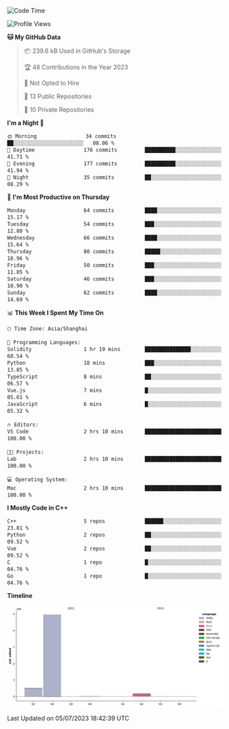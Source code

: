 <!--START_SECTION:waka-->
![Code Time](http://img.shields.io/badge/Code%20Time-146%20hrs%2015%20mins-blue)

![Profile Views](http://img.shields.io/badge/Profile%20Views-3-blue)

**🐱 My GitHub Data** 

> 📦 239.6 kB Used in GitHub's Storage 
 > 
> 🏆 48 Contributions in the Year 2023
 > 
> 🚫 Not Opted to Hire
 > 
> 📜 13 Public Repositories 
 > 
> 🔑 10 Private Repositories 
 > 
**I'm a Night 🦉** 

```text
🌞 Morning                34 commits          ██░░░░░░░░░░░░░░░░░░░░░░░   08.06 % 
🌆 Daytime                176 commits         ██████████░░░░░░░░░░░░░░░   41.71 % 
🌃 Evening                177 commits         ██████████░░░░░░░░░░░░░░░   41.94 % 
🌙 Night                  35 commits          ██░░░░░░░░░░░░░░░░░░░░░░░   08.29 % 
```
📅 **I'm Most Productive on Thursday** 

```text
Monday                   64 commits          ████░░░░░░░░░░░░░░░░░░░░░   15.17 % 
Tuesday                  54 commits          ███░░░░░░░░░░░░░░░░░░░░░░   12.80 % 
Wednesday                66 commits          ████░░░░░░░░░░░░░░░░░░░░░   15.64 % 
Thursday                 80 commits          █████░░░░░░░░░░░░░░░░░░░░   18.96 % 
Friday                   50 commits          ███░░░░░░░░░░░░░░░░░░░░░░   11.85 % 
Saturday                 46 commits          ███░░░░░░░░░░░░░░░░░░░░░░   10.90 % 
Sunday                   62 commits          ████░░░░░░░░░░░░░░░░░░░░░   14.69 % 
```


📊 **This Week I Spent My Time On** 

```text
🕑︎ Time Zone: Asia/Shanghai

💬 Programming Languages: 
Solidity                 1 hr 19 mins        ███████████████░░░░░░░░░░   60.54 % 
Python                   18 mins             ███░░░░░░░░░░░░░░░░░░░░░░   13.85 % 
TypeScript               8 mins              ██░░░░░░░░░░░░░░░░░░░░░░░   06.57 % 
Vue.js                   7 mins              █░░░░░░░░░░░░░░░░░░░░░░░░   05.61 % 
JavaScript               6 mins              █░░░░░░░░░░░░░░░░░░░░░░░░   05.32 % 

🔥 Editors: 
VS Code                  2 hrs 10 mins       █████████████████████████   100.00 % 

🐱‍💻 Projects: 
Lab                      2 hrs 10 mins       █████████████████████████   100.00 % 

💻 Operating System: 
Mac                      2 hrs 10 mins       █████████████████████████   100.00 % 
```

**I Mostly Code in C++** 

```text
C++                      5 repos             ██████░░░░░░░░░░░░░░░░░░░   23.81 % 
Python                   2 repos             ██░░░░░░░░░░░░░░░░░░░░░░░   09.52 % 
Vue                      2 repos             ██░░░░░░░░░░░░░░░░░░░░░░░   09.52 % 
C                        1 repo              █░░░░░░░░░░░░░░░░░░░░░░░░   04.76 % 
Go                       1 repo              █░░░░░░░░░░░░░░░░░░░░░░░░   04.76 % 
```



**Timeline**

![Lines of Code chart](https://raw.githubusercontent.com/xkz0777/xkz0777/master/assets/bar_graph.png)


 Last Updated on 05/07/2023 18:42:39 UTC
<!--END_SECTION:waka-->
